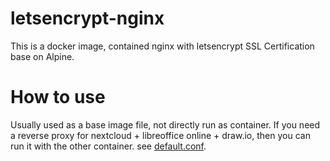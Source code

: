 # letsencrypt-nginx

This is a docker image, contained nginx with letsencrypt SSL Certification base on Alpine.

# How to use

Usually used as a base image file, not directly run as container.
If you need a reverse proxy for nextcloud + libreoffice online + draw.io, then you can run it with the other container.
see [default.conf](https://github.com/leejoneshane/letsencrypt-nginx/blob/master/default.conf).
